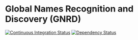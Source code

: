 Global Names Recognition and Discovery (GNRD)
=============================================

[![Continuous Integration Status][ci_img]][ci]
[![Dependency Status][gems_img]][gems]

[ci_img]: https://secure.travis-ci.org/GlobalNamesArchitecture/gnrd.png
[ci]: http://travis-ci.org/GlobalNamesArchitecture/gnrd
[gems_img]: https://gemnasium.com/GlobalNamesArchitecture/gnrd.png
[gems]: https://gemnasium.com/GlobalNamesArchitecture/gnrd
[5]: http://docs.vagrantup.com/v2/getting-started/index.html
[6]: http://docs.vagrantup.com/v2/installation/
[7]: https://www.virtualbox.org/wiki/Downloads
